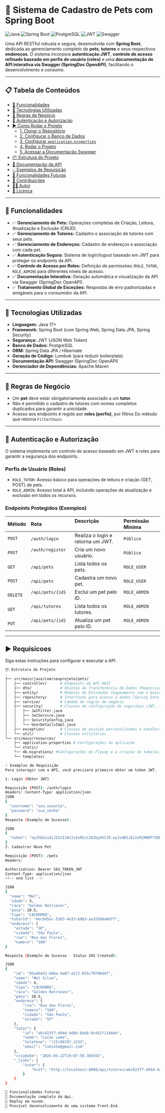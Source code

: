 # 🐾 Sistema de Cadastro de Pets com Spring Boot

![Java](https://img.shields.io/badge/Java-17%2B-ED8B00?style=for-the-badge&logo=openjdk&logoColor=white)
![Spring Boot](https://img.shields.io/badge/Spring_Boot-3.x-6DB33F?style=for-the-badge&logo=spring&logoColor=white)
![PostgreSQL](https://img.shields.io/badge/PostgreSQL-4169E1?style=for-the-badge&logo=postgresql&logoColor=white)
![JWT](https://img.shields.io/badge/JWT-000000?style=for-the-badge&logo=json-web-tokens&logoColor=white)
![Swagger](https://img.shields.io/badge/Swagger-85EA2D?style=for-the-badge&logo=swagger&logoColor=black)


Uma API RESTful robusta e segura, desenvolvida com **Spring Boot**, dedicada ao gerenciamento completo de **pets**, **tutores** e seus respectivos **endereços**. O sistema incorpora **autenticação JWT**, **controle de acesso refinado baseado em perfis de usuário (roles)** e uma **documentação de API interativa via Swagger (SpringDoc OpenAPI)**, facilitando o desenvolvimento e consumo.

---

## 📋 Tabela de Conteúdos

* [🚀 Funcionalidades](#-funcionalidades)
* [🔧 Tecnologias Utilizadas](#-tecnologias-utilizadas)
* [🧠 Regras de Negócio](#-regras-de-negócio)
* [🔐 Autenticação e Autorização](#-autenticação-e-autorização)
* [▶️ Como Rodar o Projeto](#%EF%B8%B4-como-rodar-o-projeto)
    * [1. Clonar o Repositório](#1-clonar-o-repositório)
    * [2. Configurar o Banco de Dados](#2-configurar-o-banco-de-dados)
    * [3. Configurar `application.properties`](#3-configurar-applicationproperties)
    * [4. Rodar o Projeto](#4-rodar-o-projeto)
    * [5. Acessar a Documentação Swagger](#5-acessar-a-documentação-swagger)
* [📦 Estrutura do Projeto](#-estrutura-do-projeto)
* [📘 Documentação da API](#-documentação-da-api)
* [💡 Exemplos de Requisição](#-exemplos-de-requisição)
* [🚧 Funcionalidades Futuras](#-funcionalidades-futuras)
* [🤝 Contribuições](#-contribuições)
* [🧑‍💻 Autor](#-autor)
* [📝 Licença](#-licença)

---

## 🚀 Funcionalidades

* ✅ **Gerenciamento de Pets:** Operações completas de Criação, Leitura, Atualização e Exclusão (CRUD).
* ✅ **Gerenciamento de Tutores:** Cadastro e associação de tutores com seus pets.
* ✅ **Gerenciamento de Endereços:** Cadastro de endereços e associação com cada pet.
* ✅ **Autenticação Segura:** Sistema de login/logout baseado em JWT para proteger os endpoints da API.
* ✅ **Controle de Acesso por Roles:** Definição de permissões (`ROLE_TUTOR`, `ROLE_ADMIN`) para diferentes níveis de acesso.
* ✅ **Documentação Interativa:** Geração automática e visualização da API via Swagger (SpringDoc OpenAPI).
* ✅ **Tratamento Global de Exceções:** Respostas de erro padronizadas e amigáveis para o consumidor da API.

---

## 🔧 Tecnologias Utilizadas

* **Linguagem:** Java 17+
* **Framework:** Spring Boot (com Spring Web, Spring Data JPA, Spring Security)
* **Segurança:** JWT (JSON Web Token)
* **Banco de Dados:** PostgreSQL
* **ORM:** Spring Data JPA / Hibernate
* **Geração de Código:** Lombok (para reduzir boilerplate)
* **Documentação API:** Swagger (SpringDoc OpenAPI)
* **Gerenciador de Dependências:** Apache Maven

---

## 🧠 Regras de Negócio

* Um **pet** deve estar obrigatoriamente associado a um **tutor**.
* Não é permitido o cadastro de tutores com nomes completos duplicados para garantir a unicidade.
* Acesso aos endpoints é regido por **roles (perfis)**, por filtros Do método que retorna ```FilterChain```.

---

## 🔐 Autenticação e Autorização

O sistema implementa um controle de acesso baseado em JWT e roles para garantir a segurança dos endpoints.

### Perfis de Usuário (Roles)

* `ROLE_TUTOR`: Acesso básico para operações de leitura e criação (GET, POST) de pets.
* `ROLE_ADMIN`: Acesso total à API, incluindo operações de atualização e exclusão em todos os recursos.

### Endpoints Protegidos (Exemplos)

| Método | Rota                | Descrição                          | Permissão Mínima    |
| :----- | :------------------ | :---------------------------------- | :------------------ |
| `POST` | `/auth/login`       | Realiza o login e retorna um JWT.   | `Público`           |
| `POST` | `/auth/register`         | Cria um novo usuário.               | `Público`           |
| `GET`  | `/api/pets`             | Lista todos os pets.                | `ROLE_USER`         |
| `POST` | `/api/pets`             | Cadastra um novo pet.               | `ROLE_USER`         |
| `DELETE`| `/api/pets/{id}`        | Exclui um pet pelo ID.              | `ROLE_ADMIN`        |
| `GET`  | `/api/tutores`          | Lista todos os tutores.             | `ROLE_ADMIN`        |
| `PUT`  | `/api/pets/{id}`     | Atualiza um pet pelo ID.          | `ROLE_ADMIN`        |

---

## ▶️ Requisicoes 

Siga estas instruções para configurar e executar a API.


```bash
📦 Estrutura do Projeto
.
├── src/main/java/com/seuprojeto/pets/
│   ├── controller/      # Endpoints da API REST
│   ├── dto/             # Objetos de Transferência de Dados (Requisições/Respostas)
│   ├── entity/          # Modelos de Entidades (mapeamento com o banco de dados)
│   ├── repository/      # Interfaces para acesso a dados (Spring Data JPA)
│   ├── service/         # Camada de regras de negócio
│   ├── security/        # Classes de configuração de segurança (JWT, filtros, autenticação)
│   │   ├── JwtFilter.java
│   │   ├── JwtService.java
│   │   ├── SecurityConfig.java
│   │   └── UserDetailsImpl.java
│   ├── exception/       # Classes de exceção personalizadas e handlers
│   └── util/            # Classes utilitárias 
└── src/main/resources/
    ├── application.properties # Configurações da aplicação
    └── static/
    └── db.migrations/ #Configurações do Flyway e a criacao de tabelas no banco.
    └── templates/

💡 Exemplos de Requisição
Para interagir com a API, você precisará primeiro obter um token JWT.

1. Login (Obter JWT)

Requisição (POST): /auth/login
Headers: Content-Type: application/json
JSON
{
  "username": "seu_usuario",
  "password": "sua_senha"
}
Resposta (Exemplo de Sucesso):

JSON
{
  "token": "eyJhbGciOiJIUzI1NiIsInR5cCI6IkpXVCJ9.eyJzdWIiOiIxMjM0NTY3ODkwIiwibmFtZSI6IkpvaG4gRG9lIiwiaWF0IjoxNTE2MjM5MDIyfQ.SflKxwRJSMeKKF2QT4fwpMeJf36POk6yJV_adQssw5c"
}
2. Cadastrar Novo Pet

Requisição (POST): /pets
Headers:

Authorization: Bearer SEU_TOKEN_JWT
Content-Type: application/json
<!-- end list -->

JSON
{
  "nome": "Mel",
  "idade": 3,
  "raca": "Golden Retriever",
  "peso": 28.5,
  "tipo": "CACHORRO",
  "tutorId": "6ec9d5ec-5363-4e33-b083-aa32b9da68f7",
  "endereco": {
    "estado": "SP",
    "cidade": "São Paulo",
    "rua": "Rua das Flores",
    "numero": "100"
}

Resposta (Exemplo de Sucesso - Status 201 Created):

JSON
{
    "id": "95a4b431-b8ba-4e87-a572-855cf0796d97",
    "nome": "Mel Silva",
    "idade": 4,
    "tipo": "CACHORRO",
    "raca": "Golden Retriever",
    "peso": 28.5,
    "endereco": {
        "rua": "Rua das Flores",
        "numero": "100",
        "cidade": "São Paulo",
        "estado": "SP"
    },
    "tutor": {
        "id": "a6c623f7-d94d-4d6b-8abb-0c931f1140de",
        "nome": "Lucas Leme",
        "telefone": "(15)99787-1233",
        "email": "lukinha@gmail.com"
    },
    "criadoEm": "2025-05-22T19:07:59.365592",
    "_links": {
        "tutor": {
            "href": "http://localhost:8080/api/tutores/a6c623f7-d94d-4d6b-8abb-0c931f1140de"
        }
    }
}

🚧 Funcionalidades Futuras
📌 Documentação completa da Api.
📌 Deploy em nuvem.
📌 Possível desenvolvimento de uma sistema Front-End.

